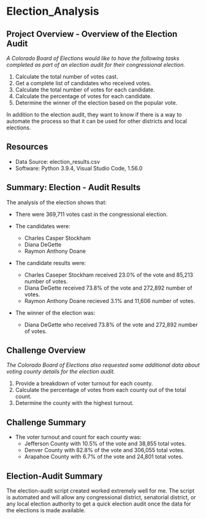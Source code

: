 # Election_Analysis

## Project Overview - Overview of the Election Audit
*A Colorado Board of Elections would like to have the following tasks completed as part of an election audit for their congressional election.*

1. Calculate the total number of votes cast.
2. Get a complete list of candidates who received votes.
3. Calculate the total number of votes for each candidate. 
4. Calculate the percentage of votes for each candidate.
5. Determine the winner of the election based on the popular vote.

In addition to the election audit, they want to know if there is a way to automate the process so that it can be used for other districts and local elections. 

## Resources
- Data Source: election_results.csv
- Software: Python 3.9.4, Visual Studio Code, 1.56.0

## Summary: Election - Audit Results
The analysis of the election shows that:
- There were 369,711 votes cast in the congressional election.

- The candidates were:
    - Charles Casper Stockham 
    - Diana DeGette
    - Raymon Anthony Doane

- The candidate results were:
    - Charles Caseper Stockham received 23.0% of the vote and 85,213 number of votes.
    - Diana DeGette received 73.8% of the vote and 272,892 number of votes.
    - Raymon Anthony Doane recieved 3.1% and 11,606 number of votes. 

- The winner of the election was:
    - Diana DeGette who received 73.8% of the vote and 272,892 number of votes. 

## Challenge Overview
*The Colorado Board of Elections also requested some additional data about voting county details for the election audit.*

1. Provide a breakdown of voter turnout for each county. 
2. Calculate the percentage of votes from each county out of the total count.
3. Determine the county with the highest turnout.

## Challenge Summary

- The voter turnout and count for each county was:
    - Jefferson County with 10.5% of the vote and 38,855 total votes.
    - Denver County with 82.8% of the vote and 306,055 total votes.
    - Arapahoe County with 6.7% of the vote and 24,801 total votes. 

## Election-Audit Summary
The election-audit script created worked extremely well for me.  The script is automated and will allow any congressional district, senatorial district, or any local election authority to get a quick election audit once the data for the elections is made available. 
